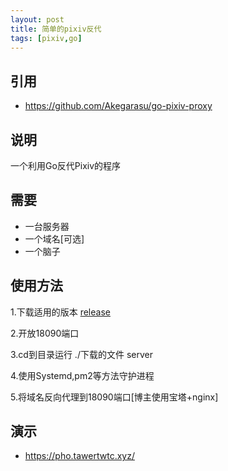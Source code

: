 ```yaml
---
layout: post
title: 简单的pixiv反代
tags: [pixiv,go]
---
```


## 引用
- https://github.com/Akegarasu/go-pixiv-proxy

## 说明
   一个利用Go反代Pixiv的程序

## 需要
- 一台服务器
- 一个域名[可选]
- 一个脑子

## 使用方法
1.下载适用的版本 [release](https://github.com/Akegarasu/go-pixiv-proxy/releases/)

2.开放18090端口

3.cd到目录运行 ./下载的文件 server

4.使用Systemd,pm2等方法守护进程

5.将域名反向代理到18090端口[博主使用宝塔+nginx]

## 演示
- https://pho.tawertwtc.xyz/
   

